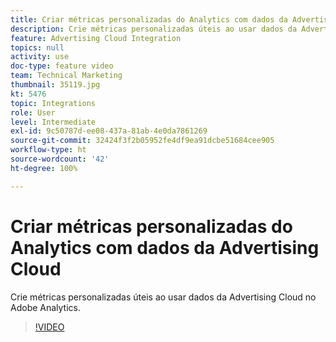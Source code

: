 ```yaml
---
title: Criar métricas personalizadas do Analytics com dados da Advertising Cloud
description: Crie métricas personalizadas úteis ao usar dados da Advertising Cloud no Adobe Analytics.
feature: Advertising Cloud Integration
topics: null
activity: use
doc-type: feature video
team: Technical Marketing
thumbnail: 35119.jpg
kt: 5476
topic: Integrations
role: User
level: Intermediate
exl-id: 9c50787d-ee08-437a-81ab-4e0da7861269
source-git-commit: 32424f3f2b05952fe4df9ea91dcbe51684cee905
workflow-type: ht
source-wordcount: '42'
ht-degree: 100%

---
```


# Criar métricas personalizadas do Analytics com dados da Advertising Cloud

Crie métricas personalizadas úteis ao usar dados da Advertising Cloud no Adobe Analytics.

>[!VIDEO](https://video.tv.adobe.com/v/35119/?quality=12&learn=on)
